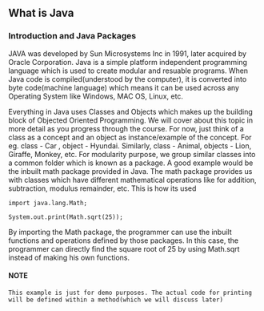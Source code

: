 ## What is Java

### Introduction and Java Packages

JAVA was developed by Sun Microsystems Inc in 1991, later acquired by Oracle Corporation. Java is a simple platform independent programming language which is used to create modular and resuable programs. When Java code is compiled(understood by the computer), it is converted into byte code(machine language) which means it can be used across any Operating System like Windows, MAC OS, Linux, etc.

Everything in Java uses Classes and Objects which makes up the building block of Objected Oriented Programming. We will cover about this topic in more detail as you progress through the course. For now, just think of a class as a concept and an object as instance/example of the concept. For eg. class - Car , object - Hyundai. Similarly, class - Animal, objects - Lion, Giraffe, Monkey, etc. For modularity purpose, we group similar classes into a common folder which is known as a package. A good example would be the inbuilt math package provided in Java. The math package provides us with classes which have different mathematical operations like for addition, subtraction, modulus remainder, etc. This is how its used

```
import java.lang.Math;

System.out.print(Math.sqrt(25));
```

By importing the Math package, the programmer can use the inbuilt functions and operations defined by those packages. In this case, the programmer can directly find the square root of 25 by using Math.sqrt instead of making his own functions. 

#### NOTE
	This example is just for demo purposes. The actual code for printing will be defined within a method(which we will discuss later)








